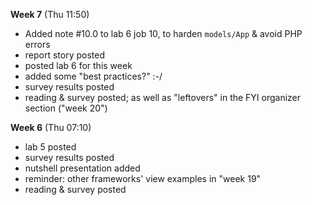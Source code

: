 **Week 7** (Thu 11:50)
- Added note #10.0 to lab 6 job 10, to harden `models/App` & avoid PHP errors
- report story posted
- posted lab 6 for this week
- added some "best practices?" :-/
- survey results posted
- reading & survey posted; as well as "leftovers" in the FYI organizer section ("week 20")

**Week 6** (Thu 07:10)
- lab 5 posted
- survey results posted
- nutshell presentation added
- reminder: other frameworks' view examples in "week 19"
- reading & survey posted

